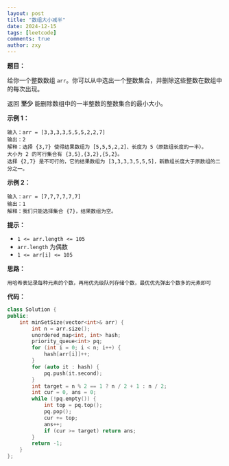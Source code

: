 ```yaml
---
layout: post
title: "数组大小减半"
date: 2024-12-15
tags: [leetcode]
comments: true
author: zxy
---
```


**题目：**

给你一个整数数组 `arr`。你可以从中选出一个整数集合，并删除这些整数在数组中的每次出现。

返回 **至少** 能删除数组中的一半整数的整数集合的最小大小。

**示例 1：**

```
输入：arr = [3,3,3,3,5,5,5,2,2,7]
输出：2
解释：选择 {3,7} 使得结果数组为 [5,5,5,2,2]、长度为 5（原数组长度的一半）。
大小为 2 的可行集合有 {3,5},{3,2},{5,2}。
选择 {2,7} 是不可行的，它的结果数组为 [3,3,3,3,5,5,5]，新数组长度大于原数组的二分之一。
```

**示例 2：**

```
输入：arr = [7,7,7,7,7,7]
输出：1
解释：我们只能选择集合 {7}，结果数组为空。
```

**提示：**

- `1 <= arr.length <= 105`
- `arr.length` 为偶数
- `1 <= arr[i] <= 105`

**思路：**

```
用哈希表记录每种元素的个数，再用优先级队列存储个数，最优优先弹出个数多的元素即可
```

**代码：**

```cpp
class Solution {
public:
    int minSetSize(vector<int>& arr) {
        int n = arr.size();
        unordered_map<int, int> hash;
        priority_queue<int> pq;
        for (int i = 0; i < n; i++) {
            hash[arr[i]]++;
        }
        for (auto it : hash) {
            pq.push(it.second);
        }
        int target = n % 2 == 1 ? n / 2 + 1 : n / 2;
        int cur = 0, ans = 0;
        while (!pq.empty()) {
            int top = pq.top();
            pq.pop();
            cur += top;
            ans++;
            if (cur >= target) return ans;
        }
        return -1;
    }
};
```

